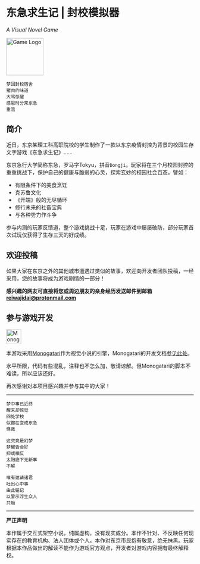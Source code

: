 # 东急求生记 | 封校模拟器
*A Visual Novel Game*

<div id="container">
  <div id="logo">
    <p><img src="/assets/images/title.svg" alt="Game Logo" width="100"/></p>
  </div>
</div>

```
梦回封校宿舍
猪肉的味道
大骂惊醒
感恩时分来东急
重温
```
## 简介

近日，东京某理工科高职院校的学生制作了一款以东京疫情封控为背景的校园生存文字游戏《东急求生记》……

东京急行大学简称东急，罗马字Tokyu，拼音`Dongji`。玩家将在三个月校园封控的重重挑战下，保护自己的健康与脆弱的心灵，探索玄妙的校园社会百态。譬如：

+ 有限条件下的美食烹饪
+ 克苏鲁文化
+ 《开端》般的无尽循环
+ 修行未来的社畜宝典
+ 与各种势力作斗争

参与内测的玩家反馈道，整个游戏挑战十足，玩家在游戏中屡屡破防，部分玩家首次试玩仅获得了生存三天的好成绩。

## 欢迎投稿

如果大家在东京之外的其他城市遭遇过类似的故事，欢迎向开发者团队投稿，一经采用，您的故事将成为游戏剧情的一部分！

**感兴趣的网友可直接将您或周边朋友的亲身经历发送邮件到邮箱 reiwajidai@protonmail.com**

## 参与游戏开发

<p><img src="https://monogatari.io/assets/images/circular-white.svg" alt="Monogatari Logo" width="40"/></p>

本游戏采用[Monogatari](https://monogatari.io/)作为视觉小说的引擎，Monogatari的开发文档[参见此处](https://developers.monogatari.io/documentation)。

水平所限，代码有些混乱，注释也不怎么加，敬请谅解。但Monogatari的脚本不难读，所以应该还好。

再次感谢对本项目感兴趣并参与其中的大家！

---

```
梦中事已近终
醒来却惊觉
四处学校
似都在变成东急
怪哉
```

```
这究竟是幻梦
梦醒皆会好
抑或相反
太阳底下无新事
不解
```

```
唯有邀请诸君
吐出心中事
由此铭记
以警示浮生众人
共勉
```


---

**严正声明**

本作属于交互式架空小说，纯属虚构，没有现实成分。本作不针对、不反映任何现实存在的教育机构、法人团体或个人。本作对东京市民抱有敬意，绝无抹黑。玩家根据本作品做出的解读不能作为游戏官方观点，开发者对游戏内容拥有最终解释权。

